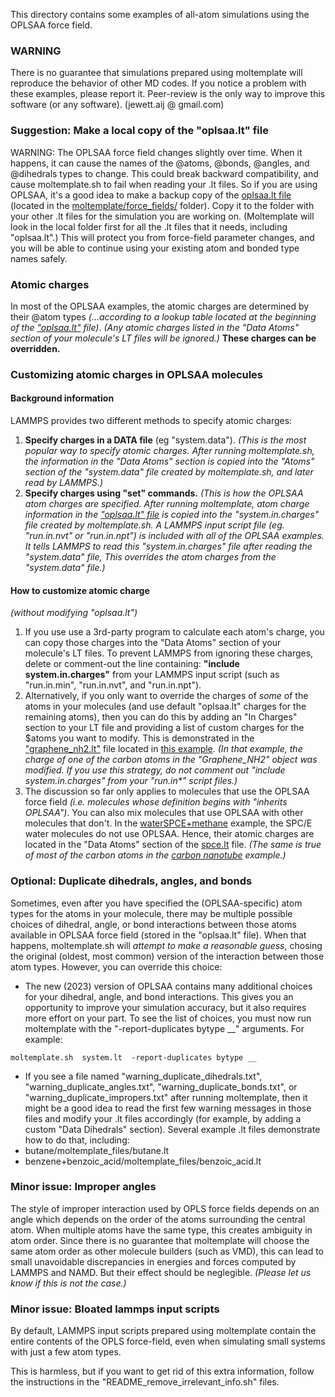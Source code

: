 This directory contains some examples of all-atom simulations using the OPLSAA force field.

### WARNING

There is no guarantee that simulations prepared using moltemplate will reproduce the behavior of other MD codes.  If you notice a problem with these examples, please report it. Peer-review is the only way to improve this software (or any software).  (jewett.aij @ gmail.com)



### Suggestion: Make a local copy of the "oplsaa.lt" file

WARNING: The OPLSAA force field changes slightly over time.
When it happens, it can cause the names of the
@atoms, @bonds, @angles, and @dihedrals types to change.
This could break backward compatibility,
and cause moltemplate.sh to fail when reading your .lt files.
So if you are using OPLSAA, it's a good idea to make a backup copy of the
[oplsaa.lt file](../../../moltemplate/force_fields/oplsaa.lt)
(located in the
[moltemplate/force_fields/](../../../moltemplate/force_fields/) folder).
Copy it to the folder with your other .lt files for the simulation you are working on.  (Moltemplate will look in the local folder first for all the .lt files that it needs, including "oplsaa.lt".)
This will protect you from force-field parameter changes, and you
will be able to continue using your existing atom and bonded type names safely.




### Atomic charges

In most of the OPLSAA examples,
the atomic charges are determined by their @atom types
*(...according to a lookup table located at the beginning of the
["oplsaa.lt"](../../../moltemplate/force_fields/oplsaa.lt) file)*.
*(Any atomic charges listed in the "Data Atoms" section of your molecule's
LT files will be ignored.)*
**These charges can be overridden.**



### Customizing atomic charges in OPLSAA molecules

#### Background information

LAMMPS provides two different methods to specify atomic charges:
1) **Specify charges in a DATA file** (eg "system.data").
*(This is the most popular way to specify atomic charges.
After running moltemplate.sh, the information in the "Data Atoms" section
is copied into the "Atoms" section of the "system.data" file created by
moltemplate.sh, and later read by LAMMPS.)*
2) **Specify charges using "set" commands.**
*(This is how the OPLSAA atom charges are specified.
After running moltemplate, atom charge information in the
["oplsaa.lt" file](../../../moltemplate/force_fields/oplsaa.lt)
is copied into the "system.in.charges" file created by moltemplate.sh.
A LAMMPS input script file (eg. "run.in.nvt" or "run.in.npt")
is included with all of the OPLSAA examples.  It tells LAMMPS to read
this "system.in.charges" file after reading the "system.data" file,
This overrides the atom charges from the "system.data" file.)*


#### How to customize atomic charge
*(without modifying "oplsaa.lt")*

1) If you use use a 3rd-party program to calculate each atom's charge, you can
copy those charges into the "Data Atoms" section of your molecule's LT files.
To prevent LAMMPS from ignoring these charges, delete or comment-out the line
containing: **"include system.in.charges"** from your LAMMPS input script
(such as "run.in.min", "run.in.nvt", and "run.in.npt").
2) Alternatively, if you only want to override the charges of *some* of the
atoms in your molecules (and use default "oplsaa.lt" charges for the remaining
atoms), then you can do this by adding an "In Charges" section to your LT file
and providing a list of custom charges for the \$atoms you want to modify.
This is demonstrated in the ["graphene_nh2.lt"](functionalized_nanotubes_NH2/moltemplate_files/graphene_nh2.lt)
file located in [this example](functionalized_nanotubes_NH2).
*(In that example, the charge of one of the carbon atoms in the "Graphene_NH2"
object was modified.  If you use this strategy, do not comment out
"include system.in.charges" from your "run.in\*" script files.)*
3) The discussion so far only applies to molecules that use the OPLSAA force
field *(i.e. molecules whose definition begins with "inherits OPLSAA")*.
You can also mix molecules that use OPLSAA with other molecules
that don't.  In the [waterSPCE+methane](waterSPCE+methane) example,
the SPC/E water molecules do not use OPLSAA.
Hence, their atomic charges are located in the "Data Atoms" section
of the [spce.lt](waterSPCE+methane/moltemplate_files/spce.lt) file.
*(The same is true of most of the carbon atoms in the
[carbon nanotube](functionalized_nanotubes_NH2) example.)*






### Optional: Duplicate dihedrals, angles, and bonds

Sometimes, even after you have specified the (OPLSAA-specific) atom types
for the atoms in your molecule, there may be multiple possible choices
of dihedral, angle, or bond interactions between those atoms
available in OPLSAA force field (stored in the "oplsaa.lt" file).
When that happens, moltemplate.sh will *attempt to make a reasonable guess*,
chosing the original (oldest, most common) version of the interaction between
those atom types.  However, you can override this choice:

- The new (2023) version of OPLSAA contains many additional choices for your dihedral, angle, and bond interactions.  This gives you an opportunity to improve your simulation accuracy, but it also requires more effort on your part.  To see the list of choices, you must now run moltemplate with the "-report-duplicates bytype __" arguments.  For example:
```
moltemplate.sh  system.lt  -report-duplicates bytype __
```
- If you see a file named "warning_duplicate_dihedrals.txt", "warning_duplicate_angles.txt", "warning_duplicate_bonds.txt", or "warning_duplicate_impropers.txt" after running moltemplate, then it might be a good idea to read the first few warning messages
in those files and modify your .lt files accordingly (for example, by adding a custom "Data Dihedrals" section).  Several example .lt files demonstrate how to do that, including:
- butane/moltemplate_files/butane.lt
- benzene+benzoic_acid/moltemplate_files/benzoic_acid.lt



### Minor issue: Improper angles

The style of improper interaction used by OPLS force fields depends on an angle which depends on the order of the atoms surrounding the central atom. When multiple atoms have the same type, this creates ambiguity in atom order. Since there is no guarantee that moltemplate will choose the same atom order as other molecule builders (such as VMD), this can lead to small unavoidable discrepancies in energies and forces computed by LAMMPS and NAMD.  But their effect should be neglegible.
*(Please let us know if this is not the case.)*



### Minor issue: Bloated lammps input scripts

By default, LAMMPS input scripts prepared using moltemplate contain the entire contents of the OPLS force-field, even when simulating small systems with just a few atom types.

This is harmless, but if you want to get rid of this extra information, follow the instructions in the "README_remove_irrelevant_info.sh" files.

